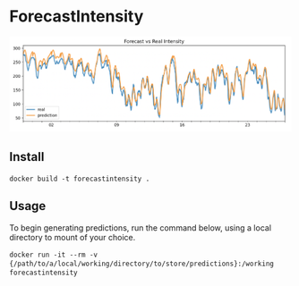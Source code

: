 # ForecastIntensity

![Elastic-Net Forecaster](RealVsPredicted.png)

Install
-------
```
docker build -t forecastintensity .
```

Usage
-----
To begin generating predictions, run the command below, using a local directory to mount of your choice.
```
docker run -it --rm -v {/path/to/a/local/working/directory/to/store/predictions}:/working forecastintensity
```
